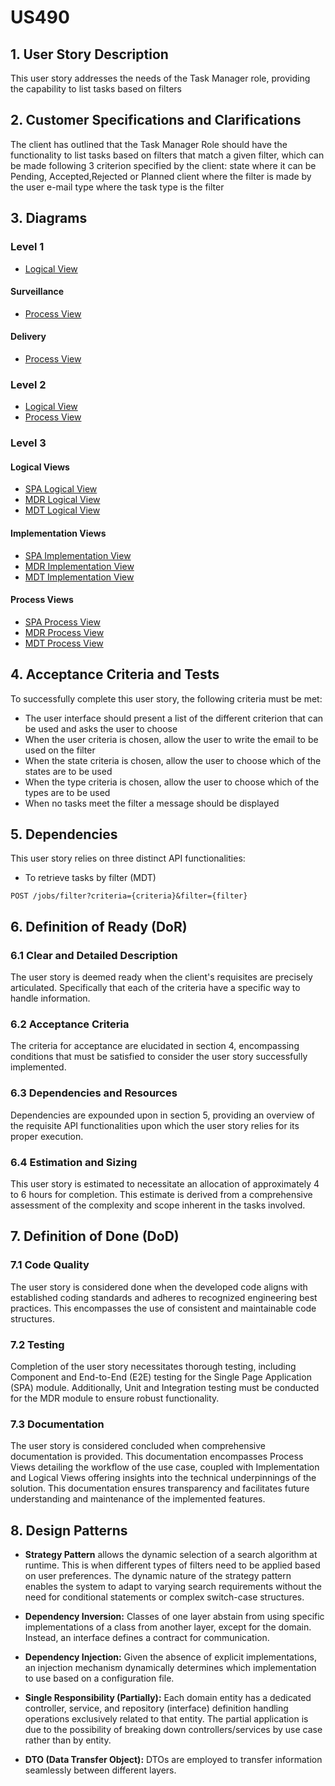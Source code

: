 # US490

## 1. User Story Description

This user story addresses the needs of the Task Manager role, providing the capability to list tasks based on filters

## 2. Customer Specifications and Clarifications


The client has outlined that the Task Manager Role should have the functionality to list tasks based on filters that match
a given filter, which can be made following 3 criterion specified by the client:
state where it can be Pending, Accepted,Rejected or Planned
client where the filter is made by the user e-mail
type where the task type is the filter

## 3. Diagrams

### Level 1

-   [Logical View](../general-purpose/level1/logical-view.svg)

#### Surveillance

-   [Process View](./surveillance/level1/process-view.svg)

#### Delivery

-   [Process View](./delivery/level1/process-view.svg)

### Level 2

-   [Logical View](../general-purpose/level2/logical-view.svg)
-   [Process View](./level2/process-view.svg)

### Level 3

#### Logical Views

-   [SPA Logical View](../general-purpose/level3/ui-logical-view.svg)
-   [MDR Logical View](../general-purpose/level3/mdr-logical-view.svg)
-   [MDT Logical View](../general-purpose/level3/mdt-logical-view.svg)

#### Implementation Views

-   [SPA Implementation View](../general-purpose/level3/ui-implementation-view.svg)
-   [MDR Implementation View](../general-purpose/level3/mdr-implementation-view.svg)
-   [MDT Implementation View](../general-purpose/level3/mdt-implementation-view.svg)

#### Process Views

-   [SPA Process View](./level3/process-view-spa.svg)
-   [MDR Process View](./level3/process-view-mdr.svg)
-   [MDT Process View](./level3/process-view-mdt.svg)

## 4. Acceptance Criteria and Tests

To successfully complete this user story, the following criteria must be met:

-   The user interface should present a list of the different criterion that can be used and asks the user to choose
-   When the user criteria is chosen, allow the user to write the email to be used on the filter
-   When the state criteria is chosen, allow the user to choose which of the states are to be used
-   When the type criteria is chosen, allow the user to choose which of the types are to be used
-   When no tasks meet the filter a message should be displayed

## 5. Dependencies

This user story relies on three distinct API functionalities:

-   To retrieve tasks by filter (MDT)

```
POST /jobs/filter?criteria={criteria}&filter={filter}
```
## 6. Definition of Ready (DoR)

### 6.1 Clear and Detailed Description

The user story is deemed ready when the client's requisites are precisely articulated.
Specifically that each of the criteria have a specific way to handle information.

### 6.2 Acceptance Criteria

The criteria for acceptance are elucidated in section 4, encompassing conditions that must be
satisfied to consider the user story successfully implemented.

### 6.3 Dependencies and Resources

Dependencies are expounded upon in section 5, providing an overview of the requisite API functionalities
upon which the user story relies for its proper execution.

### 6.4 Estimation and Sizing

This user story is estimated to necessitate an allocation of approximately 4 to 6 hours for completion.
This estimate is derived from a comprehensive assessment of the complexity and scope inherent in the
tasks involved.

## 7. Definition of Done (DoD)

### 7.1 Code Quality

The user story is considered done when the developed code aligns with established coding standards
and adheres to recognized engineering best practices. This encompasses the use of consistent and
maintainable code structures.

### 7.2 Testing

Completion of the user story necessitates thorough testing, including Component and End-to-End (E2E)
testing for the Single Page Application (SPA) module. Additionally, Unit and Integration testing must be
conducted for the MDR module to ensure robust functionality.

### 7.3 Documentation

The user story is considered concluded when comprehensive documentation is provided. This
documentation encompasses Process Views detailing the workflow of the use case, coupled with
Implementation and Logical Views offering insights into the technical underpinnings of the solution.
This documentation ensures transparency and facilitates future understanding and maintenance of
the implemented features.

## 8. Design Patterns


-   **Strategy Pattern** allows the dynamic selection of a search algorithm at runtime. This is when different types of filters need to be applied based on user preferences.
    The dynamic nature of the strategy pattern enables the system to adapt to varying search requirements without the need for conditional statements or complex switch-case structures.
-   **Dependency Inversion:** Classes of one layer abstain from using specific implementations of a class from another layer, except for the domain. Instead, an interface defines a contract for communication.

-   **Dependency Injection:** Given the absence of explicit implementations, an injection mechanism dynamically determines which implementation to use based on a configuration file.

-   **Single Responsibility (Partially):** Each domain entity has a dedicated controller, service, and repository (interface) definition handling operations exclusively related to that entity. The partial application is due to the possibility of breaking down controllers/services by use case rather than by entity.

-   **DTO (Data Transfer Object):** DTOs are employed to transfer information seamlessly between different layers.
